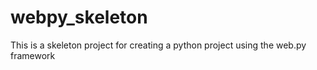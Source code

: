 # webpy_skeleton
This is a skeleton project for creating a python project using the web.py framework
